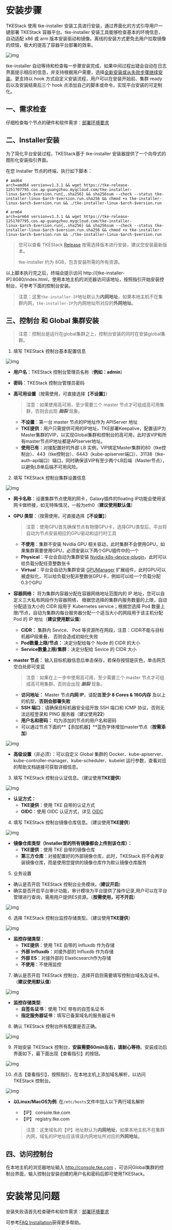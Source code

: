 #  安装步骤

TKEStack 使用 tke-installer 安装工具进行安装，通过界面化的方式引导用户一键部署 TKEStack 容器平台。tke-installer 安装工具能够检查基本的环境信息，自动适配 x86 或 arm 版本安装驱动和镜像。离线的安装方式更免去用户拉取镜像的烦恼，极大的提高了容器平台部署的效率。

![img](../../../images/1588923565_50_w1747_h691.png)

tke-installer 自动等待和检查每一步骤安装完成，如果中间过程出错会自动在日志界面提示相应的信息，并支持根据用户需要，选择[全新安装或从失败步骤继续安装](../FAQ/Installation/如何重新部署.md)。更支持以 hook 方式自定义安装流程，用户可以在安装开始前、集群 ready 后以及安装结束后三个 hook 点添加自己的脚本或命令，实现平台安装的可定制化。



## 一、需求检查

仔细检查每个节点的硬件和软件需求：[部署环境要求](../../../../docs/guide/zh-CN/installation/installation-requirement.md)

## 二、Installer安装

为了简化平台安装过程，TKEStack基于 tke-installer 安装器提供了一个向导式的图形化安装指引界面。

在您 Installer 节点的终端，执行如下脚本：

```shell
# amd64
arch=amd64 version=v1.3.1 && wget https://tke-release-1251707795.cos.ap-guangzhou.myqcloud.com/tke-installer-linux-$arch-$version.run{,.sha256} && sha256sum --check --status tke-installer-linux-$arch-$version.run.sha256 && chmod +x tke-installer-linux-$arch-$version.run && ./tke-installer-linux-$arch-$version.run

# arm64
arch=arm64 version=v1.3.1 && wget https://tke-release-1251707795.cos.ap-guangzhou.myqcloud.com/tke-installer-linux-$arch-$version.run{,.sha256} && sha256sum --check --status tke-installer-linux-$arch-$version.run.sha256 && chmod +x tke-installer-linux-$arch-$version.run && ./tke-installer-linux-$arch-$version.run
```

> 您可以查看 TKEStack [Release](https://github.com/tkestack/tke/releases) 按需选择版本进行安装，建议您安装最新版本。
> 
> tke-installer 约为 8GB，包含安装所需的所有资源。



以上脚本执行完之后，终端会提示访问 http://[tke-installer-IP]:8080/index.html，使用本地主机的浏览器访问该地址，按照指引开始安装控制台，可参考下面的控制台安装。

> 注意：这里`tke-installer-IP`地址默认为**内网地址**，如果本地主机不在集群内网，`tke-installer-IP`为内网地址所对应的**外网地址**。



## 三、控制台 和 Global 集群安装

> 注意：控制台是运行在global集群之上，控制台安装的同时在安装global集群。

1. 填写 TKEStack 控制台基本配置信息

![img](../../../images/step-1.png)

   - **用户名**：TKEStack 控制台管理员名称（**例如：admin**）

   - **密码**：TKEStack 控制台管理员密码

   - **高可用设置**（按需使用，可直接选择【**不设置**】）
     
     > 注意：如果使用高可用，至少需要三个 master 节点才可组成高可用集群，否则会出现 ***脑裂*** 现象。
     
     - **不设置**：第一台 master 节点的IP地址作为 APIServer 地址
     - **TKE提供**：用户只需提供可用的IP地址，TKE部署Keepalive，配置该IP为Master集群的VIP，以实现Global集群和控制台的高可用，此时该VIP和所有master节点IP地址都是APIserver地址。
     - **使用已有**：对接配置好的外部 LB 实例，VIP绑定Master集群的80（tke控制台）、443（tke控制台）、6443（kube-apiserver端口）、31138（tke-auth-api端口）端口，同时确保该VIP有至少两个LB后端（Master节点），以避免LB单后端不可用风险。

2. 填写 TKEStack 控制台集群设置信息

![img](../../../images/step-2.png)

- **网卡名称**：设置集群节点使用的网卡，Galaxy插件的floating IP功能会使用该网卡做桥接，如无特殊情况，一般为eth0（**建议使用默认值**）

- **GPU 类型**：（按需使用，可直接选择【**不设置**】）

  > 注意：使用GPU首先确保节点有物理GPU卡，选择GPU类型后，平台将自动为节点安装相应的GPU驱动和运行时工具

  - **不使用**：集群不安装 Nvidia GPU 相关驱动，此时集群不会使用GPU，如果集群需要使用GPU，必须安装以下两个GPU插件中的一个
  - **Physical**：平台会自动为集群安装 [Nvidia-k8s-device-plugin](https://github.com/NVIDIA/k8s-device-plugin)，此时可以给负载分配任意整数张卡
  - **Virtual**：平台会自动为集群安装 [GPUManager](../features/gpumanager.md)  扩展组件，此时GPU可以被虚拟化，可以给负载分配非整数张GPU卡，例如可以给一个负载分配0.3个GPU

- **容器网络：** 将为集群内容器分配在容器网络地址范围内的 IP 地址，您可以自定义三大私有网段作为容器网络， 根据您选择的集群内服务数量的上限，自动分配适当大小的 CIDR 段用于 Kubernetes service；根据您选择 Pod 数量上限/节点，自动为集群内每台服务器分配一个适当大小的网段用于该主机分配 Pod 的 IP 地址（**建议使用默认值**）
  - **CIDR：** 集群内 Sevice、 Pod 等资源所在网段，注意：CIDR不能与目标机器IP段重叠， 否则会造成初始化失败
  - **Pod数量上限/节点：** 决定分配给每个 Node 的 CIDR 的大小
  - **Service数量上限/集群**：决定分配给 Sevice 的 CIDR 大小

- **master 节点：** 输入目标机器信息后单击保存，若保存按钮是灰色，单击网页空白处即可变蓝
  
  > 注意：如果在上一步中使用高可用，至少需要三个 master 节点才可组成高可用集群，否则会出现 ***脑裂*** 现象。
  
  - **访问地址：** Master 节点**内网 IP**，请配置**至少 8 Cores & 16G内存** 及以上的机型，**否则会部署失败**
  - **SSH 端口**：请确保目标机器安全组开放 SSH 端口和 ICMP 协议，否则无法远程登录和 PING 服务器（建议使用**22**）
  - **用户名和密码：** 均为添加的节点的用户名和密码
  - 可以通过节点下面的**【添加机器】**蓝色字体增加master节点（**按需添加**）

![img](../../../images/step-3-2.png)

* **高级设置**（非必须）：可以自定义 Global 集群的 Docker、kube-apiserver、kube-controller-manager、kube-scheduler、kubelet 运行参数，查看对应的帮助文档链接可获取详细信息。

3. 填写 TKEStack 控制台认证信息。（建议使用**TKE提供**）

![img](../../../images/step-3-1.png)

- **认证方式：**
  - **TKE提供**：使用 TKE 自带的认证方式
  - **OIDC**：使用 OIDC 认证方式，详见 [OIDC](https://kubernetes.io/docs/reference/access-authn-authz/authentication/#openid-connect-tokens)

4. 填写 TKEStack 控制台镜像仓库信息。（建议使用**TKE提供**）

![img](../../../images/step-4.png)

- **镜像仓库类型（Installer里的所有镜像都会上传到该仓库）：**
  - **TKE提供**：使用 TKE 自带的镜像仓库
  - **第三方仓库**：对接配置好的外部镜像仓库，此时，TKEStack 将不会再安装镜像仓库，而是使用您提供的镜像仓库作为默认镜像仓库服务

5. 业务设置

* 确认是否开启 TKEStack 控制台业务模块。(**建议开启**)
* 确实是否开启平台审计功能，审计模块为平台提供了操作记录,用户可以在平台管理进行查询，需用用户提供ES资源。（**按需使用，可不开启**）

![img](../../../images/step-5.png)

6. 选择 TKEStack 控制台监控存储类型。（建议使用**TKE提供**）

![img](../../../images/step-6.png)

- **监控存储类型**：
  - **TKE提供**：使用 TKE 自带的 Influxdb 作为存储
  - **外部 Influxdb**：对接外部的 Influxdb 作为存储
  - **外部 ES**：对接外部的 Elasticsearch作为存储
  - **不使用**：不使用监控

7. 确认是否开启 TKEStack 控制台，选择开启则需要填写控制台域名及证书。（**建议使用默认值**）

![img](../../../images/step-7.png)

- **监控存储类型**:
  - **自签名证书**：使用 TKE 带有的自签名证书
  - **指定服务器证书**：填写已备案域名的服务器证书

8. 确认 TKEStack 控制台所有配置是否正确。

![img](../../../images/step-8.png)

9. 开始安装 TKEStack 控制台，**安装需要60min左右，请耐心等待**。安装成功后界面如下，最下面出现【查看指引】的按钮。

![img](../../../images/step-9.png)

10. 点击【查看指引】，按照指引，在本地主机上添加域名解析，以访问 TKEStack 控制台。
    

![img](../../../images/step-10.png)

* **以Linux/MacOS为例**: 在`/etc/hosts`文件中加入以下两行域名解析
  * 【IP】 console.tke.com
  * 【IP】 registry.tke.com

  > 注意：这里域名的【IP】地址默认为**内网地址**，如果本地主机不在集群内网，域名的IP地址应该填该内网地址所对应的**外网地址**。

## 四、访问控制台

在本地主机的浏览器地址输入 http://console.tke.com ，可访问Global集群的控制台界面，输入控制台安装创建的用户名和密码后即可使用TKEStack。

# 安装常见问题

安装失败请首先检查硬件和软件需求：[部署环境要求](../../../../docs/guide/zh-CN/installation/installation-requirement.md)

可参考[FAQ Installation](../FAQ/Installation)获得更多帮助。
